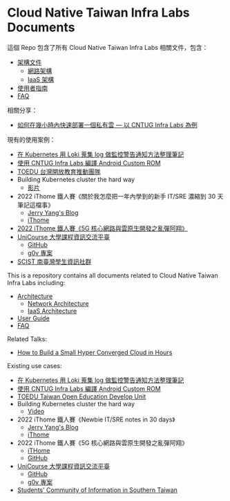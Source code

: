 # Cloud Native Taiwan Infra Labs Documents

這個 Repo 包含了所有 Cloud Native Taiwan Infra Labs 相關文件，包含：

- [架構文件](architecture)
	- [網路架構](architecture/network.md)
	- [IaaS 架構](architecture/iaas.md)
- [使用者指南](user-guide/openstack.md)
- [FAQ](user-guide/faq.md)

相關分享：
- [如何在幾小時內快速部署一個私有雲 — 以 CNTUG Infra Labs 為例](https://www.youtube.com/watch?v=YexUnVOZC8M&t=430s)

現有的使用案例：
- [在 Kubernetes 用 Loki 蒐集 log 做監控警告通知方法整理筆記](https://malagege.github.io/blog/2022/04/03/%E5%9C%A8-Kubernetes-%E7%94%A8-Loki-%E8%92%90%E9%9B%86-log-%E5%81%9A%E7%9B%A3%E6%8E%A7%E8%AD%A6%E5%91%8A%E9%80%9A%E7%9F%A5%E6%96%B9%E6%B3%95%E6%95%B4%E7%90%86%E7%AD%86%E8%A8%98/)
- [使用 CNTUG Infra Labs 編譯 Android Custom ROM](https://hackmd.io/@EdwardWu/InfraLabs_OB)
- [TOEDU 台灣開放教育推動團隊](https://toedu.g0v.tw/index.html)
- Building Kubernetes cluster the hard way
    - [影片](https://www.youtube.com/watch?v=YexUnVOZC8M&t=17837s)
- 2022 iThome 鐵人賽《關於我怎麼把一年內學到的新手 IT/SRE 濃縮到 30 天筆記這檔事》
    - [Jerry Yang's Blog](https://blog.yangjerry.tw/categories/IT-%E9%90%B5%E4%BA%BA%E8%B3%BD/2022/)
    - [iThome](https://ithelp.ithome.com.tw/users/20112934/ironman/5640)
- [2022 iThome 鐵人賽《5G 核心網路與雲原生開發之亂彈阿翔》](https://ithelp.ithome.com.tw/articles/10306986)
- [UniCourse 大學課程資訊交流平臺](unicourse.tw)
    - [GitHub](https://github.com/UniCourse-TW)
    - [g0v 專案](https://sch001.g0v.tw/dash/prj/PHfxJKR2hpg7f9rt58i9g6WZ_ZRo08)
- [SCIST 南臺灣學生資訊社群](https://scist.org)

This is a repository contains all documents related to Cloud Native Taiwan Infra Labs including:

- [Architecture](architecture)
	- [Network Architecture](architecture/network.md)
	- [IaaS Architecture](architecture/iaas.md)
- [User Guide](user-guide/openstack.md)
- [FAQ](user-guide/faq.md)

Related Talks:
- [How to Build a Small Hyper Converged Cloud in Hours](https://www.youtube.com/watch?v=YexUnVOZC8M&t=430s)

Existing use cases:
- [在 Kubernetes 用 Loki 蒐集 log 做監控警告通知方法整理筆記](https://malagege.github.io/blog/2022/04/03/%E5%9C%A8-Kubernetes-%E7%94%A8-Loki-%E8%92%90%E9%9B%86-log-%E5%81%9A%E7%9B%A3%E6%8E%A7%E8%AD%A6%E5%91%8A%E9%80%9A%E7%9F%A5%E6%96%B9%E6%B3%95%E6%95%B4%E7%90%86%E7%AD%86%E8%A8%98/)
- [使用 CNTUG Infra Labs 編譯 Android Custom ROM](https://hackmd.io/@EdwardWu/InfraLabs_OB)
- [TOEDU Taiwan Open Education Develop Unit](https://toedu.g0v.tw/index.html)
- Building Kubernetes cluster the hard way
    - [Video](https://www.youtube.com/watch?v=YexUnVOZC8M&t=17837s)
- 2022 iThome 鐵人賽《Newbie IT/SRE notes in 30 days》
    - [Jerry Yang's Blog](https://blog.yangjerry.tw/categories/IT-%E9%90%B5%E4%BA%BA%E8%B3%BD/2022/)
    - [iThome](https://ithelp.ithome.com.tw/users/20112934/ironman/5640)
- 2022 iThome 鐵人賽《5G 核心網路與雲原生開發之亂彈阿翔》
    - [iTHome](https://ithelp.ithome.com.tw/articles/10306986)
    - [GitHub](https://github.com/ianchen0119/Introduce-to-5GC/wiki)
- [UniCourse 大學課程資訊交流平臺](unicourse.tw)
    - [GitHub](https://github.com/UniCourse-TW)
    - [g0v 專案](https://sch001.g0v.tw/dash/prj/PHfxJKR2hpg7f9rt58i9g6WZ_ZRo08)
- [Students' Community of Information in Southern Taiwan](https://scist.org)
